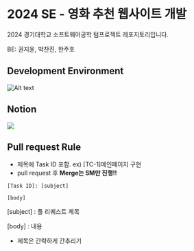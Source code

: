 # 2024 SE - 영화 추천 웹사이트 개발

2024 경기대학교 소프트웨어공학 텀프로젝트 레포지토리입니다.

BE: 권지윤, 박찬진, 한주호

## Development Environment

![Alt text](<https://img.shields.io/badge/Spring%20Boot-6DB33F.svg?style=for-the-badge&logo=Spring-Boot&logoColor=white>)

## Notion

<a href="https://www.notion.so/53dc0c9c853045a0a57abb8f1ddd02cb?v=106bea4441ad43128a3621c0a0405b29" target="_blank">
<img src="https://img.shields.io/badge/Notion-000000.svg?style=for-the-badge&logo=Notion&logoColor=white"/></a>

## Pull request Rule

+ 제목에 Task ID 포함. ex) [TC-1]메인페이지 구현
+ pull request 후 **Merge는 SM만 진행!!**

```
[Task ID]: [subject]

[body]

```

[subject] : 풀 리퀘스트 제목

[body] : 내용
  
+ 제목은 간략하게 간추리기

